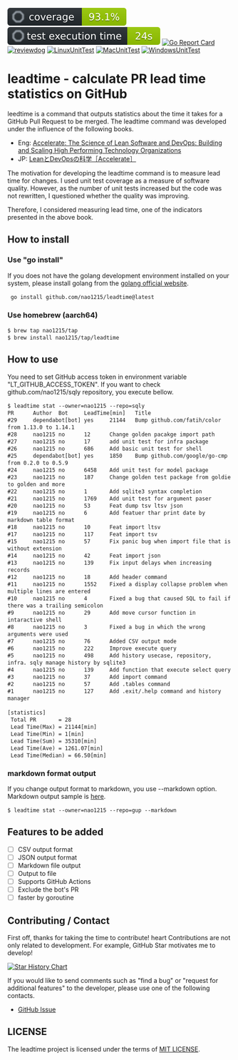 ![Coverage](https://raw.githubusercontent.com/nao1215/octocovs-central-repo/main/badges/nao1215/leadtime/coverage.svg)
![Test Execution Time](https://raw.githubusercontent.com/nao1215/octocovs-central-repo/main/badges/nao1215/leadtime/time.svg)
[![Go Report Card](https://goreportcard.com/badge/github.com/nao1215/leadtime)](https://goreportcard.com/report/github.com/nao1215/leadtime)
[![reviewdog](https://github.com/nao1215/leadtime/actions/workflows/reviewdog.yml/badge.svg)](https://github.com/nao1215/leadtime/actions/workflows/reviewdog.yml)
[![LinuxUnitTest](https://github.com/nao1215/leadtime/actions/workflows/linux_test.yml/badge.svg)](https://github.com/nao1215/leadtime/actions/workflows/linux_test.yml)
[![MacUnitTest](https://github.com/nao1215/leadtime/actions/workflows/mac_test.yml/badge.svg)](https://github.com/nao1215/leadtime/actions/workflows/mac_test.yml)
[![WindowsUnitTest](https://github.com/nao1215/leadtime/actions/workflows/windows_test.yml/badge.svg)](https://github.com/nao1215/leadtime/actions/workflows/windows_test.yml)
# leadtime - calculate PR lead time statistics on GitHub
leedtime is a command that outputs statistics about the time it takes for a GitHub Pull Request to be merged. The leadtime command was developed under the influence of the following books.
- Eng: [Accelerate: The Science of Lean Software and DevOps: Building and Scaling High Performing Technology Organizations](https://www.amazon.com/dp/1942788339/ref=cm_sw_r_cp_ep_dp_sBN8BbGC11MBS)
- JP: [LeanとDevOpsの科学［Accelerate］](https://www.amazon.co.jp/Lean%E3%81%A8DevOps%E3%81%AE%E7%A7%91%E5%AD%A6%EF%BC%BBAccelerate%EF%BC%BD-%E3%83%86%E3%82%AF%E3%83%8E%E3%83%AD%E3%82%B8%E3%83%BC%E3%81%AE%E6%88%A6%E7%95%A5%E7%9A%84%E6%B4%BB%E7%94%A8%E3%81%8C%E7%B5%84%E7%B9%94%E5%A4%89%E9%9D%A9%E3%82%92%E5%8A%A0%E9%80%9F%E3%81%99%E3%82%8B-impress-top-gear%E3%82%B7%E3%83%AA%E3%83%BC%E3%82%BA-ebook/dp/B07L2R3LTN)

The motivation for developing the leadtime command is to measure lead time for changes. I used unit test coverage as a measure of software quality. However, as the number of unit tests increased but the code was not rewritten, I questioned whether the quality was improving.  
  
Therefore, I considered measuring lead time, one of the indicators presented in the above book.

## How to install
### Use "go install"
If you does not have the golang development environment installed on your system, please install golang from the [golang official website](https://go.dev/doc/install).
```
 go install github.com/nao1215/leadtime@latest
```

### Use homebrew (aarch64)
```
$ brew tap nao1215/tap
$ brew install nao1215/tap/leadtime
```

## How to use
You need to set GitHub access token in environment variable "LT_GITHUB_ACCESS_TOKEN". If you want to check github.com/nao1215/sqly repository, you execute bellow.
```
$ leadtime stat --owner=nao1215 --repo=sqly
PR      Author  Bot     LeadTime[min]   Title
#29     dependabot[bot] yes     21144   Bump github.com/fatih/color from 1.13.0 to 1.14.1
#28     nao1215 no      12      Change golden pacakge import path
#27     nao1215 no      17      add unit test for infra package
#26     nao1215 no      686     Add basic unit test for shell
#25     dependabot[bot] yes     1850    Bump github.com/google/go-cmp from 0.2.0 to 0.5.9
#24     nao1215 no      6458    Add unit test for model package
#23     nao1215 no      187     Change golden test package from goldie to golden and more
#22     nao1215 no      1       Add sqlite3 syntax completion
#21     nao1215 no      1769    Add unit test for argument paser
#20     nao1215 no      53      Feat dump tsv ltsv json
#19     nao1215 no      6       Add featuer thar print date by markdown table format
#18     nao1215 no      10      Feat import ltsv
#17     nao1215 no      117     Feat import tsv
#15     nao1215 no      57      Fix panic bug when import file that is without extension
#14     nao1215 no      42      Feat import json
#13     nao1215 no      139     Fix input delays when increasing records
#12     nao1215 no      18      Add header command
#11     nao1215 no      1552    Fixed a display collapse problem when multiple lines are entered
#10     nao1215 no      4       Fixed a bug that caused SQL to fail if there was a trailing semicolon
#9      nao1215 no      29      Add move cursor function in intaractive shell
#8      nao1215 no      3       Fixed a bug in which the wrong arguments were used
#7      nao1215 no      76      Added CSV output mode
#6      nao1215 no      222     Improve execute query
#5      nao1215 no      498     Add history usecase, repository, infra. sqly manage history by sqlite3
#4      nao1215 no      139     Add function that execute select query
#3      nao1215 no      37      Add import command
#2      nao1215 no      57      Add .tables command
#1      nao1215 no      127     Add .exit/.help command and history manager

[statistics]
 Total PR       = 28
 Lead Time(Max) = 21144[min]
 Lead Time(Min) = 1[min]
 Lead Time(Sum) = 35310[min]
 Lead Time(Ave) = 1261.07[min]
 Lead Time(Median) = 66.50[min]
```

### markdown format output
If you change output format to markdown, you use --markdown option. Markdown output sample is [here](doc/sample_leadtime.md).
```
$ leadtime stat --owner=nao1215 --repo=gup --markdown
```

## Features to be added
- [ ] CSV output format
- [ ] JSON output format
- [ ] Markdown file output
- [ ] Output to file
- [ ] Supports GitHub Actions
- [ ] Exclude the bot's PR
- [ ] faster by goroutine

## Contributing / Contact
First off, thanks for taking the time to contribute! heart Contributions are not only related to development. For example, GitHub Star motivates me to develop!

[![Star History Chart](https://api.star-history.com/svg?repos=nao1215/leadtime&type=Date)](https://star-history.com/#nao1215/leadtime&Date)

  
If you would like to send comments such as "find a bug" or "request for additional features" to the developer, please use one of the following contacts.
- [GitHub Issue](https://github.com/nao1215/leadtime/issues)

## LICENSE
The leadtime project is licensed under the terms of [MIT LICENSE](./LICENSE).
